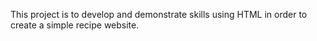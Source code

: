 This project is to develop and demonstrate skills using 
HTML in order to create a simple recipe website.

